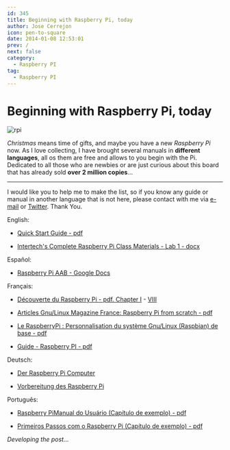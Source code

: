 ```yaml
---
id: 345
title: Beginning with Raspberry Pi, today
author: Jose Cerrejon
icon: pen-to-square
date: 2014-01-08 12:53:01
prev: /
next: false
category:
  - Raspberry PI
tag:
  - Raspberry PI
---
```


# Beginning with Raspberry Pi, today

![rpi](/images/02_RaspberryPi.jpg)

*Christmas* means time of gifts, and maybe you have a new *Raspberry Pi* now. As I love collecting, I have brought several manuals in **different languages**, all os them are free and allows to you begin with the Pi. Dedicated to all those who are newbies or are just curious about this board that has already sold **over 2 million copies**...

- - -
I would like you to help me to make the list, so if you know any guide or manual in another language that is not here, please contact with me via [e-mail](mailto:ulysess@gmail.com) or [Twitter](http://twitter.com/ulysess10). Thank You.

English:

* [Quick Start Guide - pdf](http://www.raspberrypi.org/wp-content/uploads/2012/04/quick-start-guide-v2_1.pdf)

* [Intertech's Complete Raspberry Pi Class Materials - Lab 1 - docx](http://www.intertech.com/downloads/CompleteRaspberryPi/CRPi-ch01-Setup.docx)

Espa&ntilde;ol:

* [Raspberry Pi AAB - Google Docs](https://docs.google.com/file/d/0B0xutHWtzX57RmVZOEIwcjlOaWc/edit?pli=1)

Fran&ccedil;ais:

* [D&eacute;couverte du Raspberry Pi - pdf. Chapter I](http://www.pearson.fr/resources/titles/27440100230510/extras/2579_chap01.pdf) - [VIII](http://www.pearson.fr/resources/titles/27440100230510/extras/2579_chap08.pdf)

* [Articles Gnu/Linux Magazine France: Raspberry Pi from scratch - pdf](http://www.blaess.fr/christophe/articles/files-glmf/)

* [Le RaspberryPi : Personnalisation du syst&egrave;me Gnu/Linux (Raspbian) de base - pdf](http://www.mon-club-elec.fr/mes_downloads/doc_raspberrypi/rasperrypi_personnalisation_du_systeme_de_base.pdf)

* [Guide - Raspberry PI - pdf](http://tge.cmaisonneuve.qc.ca/barbaud/Références%20techniques/Raspberry%20Pi/Raspi.pdf)

Deutsch:

* [Der Raspberry Pi Computer](http://bikertravel.dyndns.info/bike/raspberrypi/raspberry_de.pdf)

* [Vorbereitung des Raspberry Pi](http://a-thinnes.de/wlanthermometer/Debian_Paket/0.1.0-3/usr/share/doc/WLANThermo/Anleitung/Anleitung_fuer_den_Aufbau_eines_WLAN-Thermometer_Rel_0_1_0-3.pdf)

Portugu&ecirc;s:

* [Raspberry PiManual do Usu&aacute;rio (Cap&iacute;tulo de exemplo) - pdf](https://novatec.com.br/livros/raspberry-pi-manual/capitulo9788575223512.pdf)

* [Primeiros Passos com o Raspberry Pi (Cap&iacute;tulo de exemplo) - pdf](https://www.novatec.com.br/livros/raspberrypi/capitulo9788575223451.pdf)

*Developing the post...*